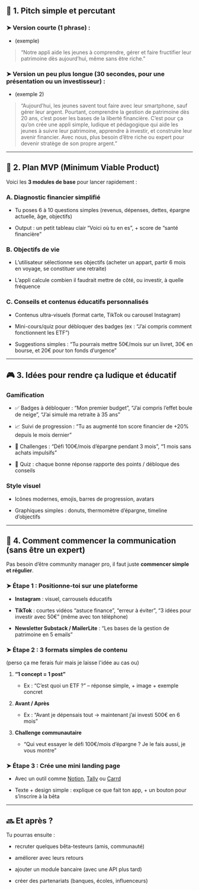 ## 🎯 1. **Pitch simple et percutant**

### ➤ **Version courte (1 phrase) :**

- (exemple)

> “Notre appli aide les jeunes à comprendre, gérer et faire fructifier leur patrimoine dès aujourd’hui, même sans être riche.”

### ➤ **Version un peu plus longue (30 secondes, pour une présentation ou un investisseur) :**

- (exemple 2)

> “Aujourd’hui, les jeunes savent tout faire avec leur smartphone, sauf gérer leur argent. Pourtant, comprendre la gestion de patrimoine dès 20 ans, c’est poser les bases de la liberté financière. C’est pour ça qu’on crée une appli simple, ludique et pédagogique qui aide les jeunes à suivre leur patrimoine, apprendre à investir, et construire leur avenir financier. Avec nous, plus besoin d’être riche ou expert pour devenir stratège de son propre argent.”

---

## 🧱 2. **Plan MVP (Minimum Viable Product)**

Voici les **3 modules de base** pour lancer rapidement :

### **A. Diagnostic financier simplifié**

- Tu poses 6 à 10 questions simples (revenus, dépenses, dettes, épargne actuelle, âge, objectifs)
    
- Output : un petit tableau clair “Voici où tu en es”, + score de “santé financière”
    

### **B. Objectifs de vie**

- L’utilisateur sélectionne ses objectifs (acheter un appart, partir 6 mois en voyage, se constituer une retraite)
    
- L’appli calcule combien il faudrait mettre de côté, ou investir, à quelle fréquence
    

### **C. Conseils et contenus éducatifs personnalisés**

- Contenus ultra-visuels (format carte, TikTok ou carousel Instagram)
    
- Mini-cours/quiz pour débloquer des badges (ex : “J’ai compris comment fonctionnent les ETF”)
    
- Suggestions simples : “Tu pourrais mettre 50€/mois sur un livret, 30€ en bourse, et 20€ pour ton fonds d’urgence”
    

---

## 🎮 3. **Idées pour rendre ça ludique et éducatif**

### **Gamification**

- ✅ Badges à débloquer : “Mon premier budget”, “J’ai compris l’effet boule de neige”, “J’ai simulé ma retraite à 35 ans”
    
- 📈 Suivi de progression : “Tu as augmenté ton score financier de +20% depuis le mois dernier”
    
- 🎯 Challenges : “Défi 100€/mois d’épargne pendant 3 mois”, “1 mois sans achats impulsifs”
    
- 🧠 Quiz : chaque bonne réponse rapporte des points / débloque des conseils
    

### **Style visuel**

- Icônes modernes, emojis, barres de progression, avatars
    
- Graphiques simples : donuts, thermomètre d’épargne, timeline d’objectifs
    

---

## 📣 4. **Comment commencer la communication (sans être un expert)**

Pas besoin d’être community manager pro, il faut juste **commencer simple et régulier**.

### ➤ **Étape 1 : Positionne-toi sur une plateforme**

- **Instagram** : visuel, carrousels éducatifs
    
- **TikTok** : courtes vidéos “astuce finance”, “erreur à éviter”, “3 idées pour investir avec 50€” (même avec ton téléphone)
    
- **Newsletter Substack / MailerLite** : “Les bases de la gestion de patrimoine en 5 emails”
    

### ➤ **Étape 2 : 3 formats simples de contenu**

(perso ça me ferais fuir mais je laisse l'idée au cas ou)
1. **“1 concept = 1 post”**
    
    - Ex : “C’est quoi un ETF ?” – réponse simple, + image + exemple concret
        
2. **Avant / Après**
    
    - Ex : “Avant je dépensais tout → maintenant j’ai investi 500€ en 6 mois”
        
3. **Challenge communautaire**
    
    - “Qui veut essayer le défi 100€/mois d’épargne ? Je le fais aussi, je vous montre”
        

### ➤ **Étape 3 : Crée une mini landing page**

- Avec un outil comme [Notion](https://notion.so), [Tally](https://tally.so) ou [Carrd](https://carrd.co)
    
- Texte + design simple : explique ce que fait ton app, + un bouton pour s’inscrire à la bêta
    

---

## 🔜 Et après ?

Tu pourras ensuite :

- recruter quelques bêta-testeurs (amis, communauté)
    
- améliorer avec leurs retours
    
- ajouter un module bancaire (avec une API plus tard)
    
- créer des partenariats (banques, écoles, influenceurs)